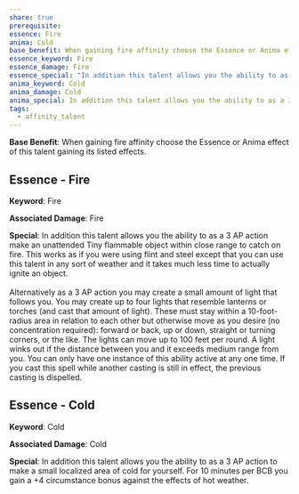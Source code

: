 ```yaml
---
share: true
prerequisite: 
essence: Fire
anima: Cold
base_benefit: When gaining fire affinity choose the Essence or Anima effect of this talent gaining its listed effects.
essence_keyword: Fire
essence_damage: Fire
essence_special: "In addition this talent allows you the ability to as a 3 AP action make an unattended Tiny flammable object within close range to catch on fire. This works as if you were using flint and steel except that you can use this talent in any sort of weather and it takes much less time to actually ignite an object.<br><br>Alternatively as a 3 AP action you may create a small amount of light that follows you. You may create up to four lights that resemble lanterns or torches (and cast that amount of light). These must stay within a 10-foot-radius area in relation to each other but otherwise move as you desire (no concentration required): forward or back, up or down, straight or turning corners, or the like. The lights can move up to 100 feet per round. A light winks out if the distance between you and it exceeds medium range from you. You can only have one instance of this ability active at any one time. If you cast this spell while another casting is still in effect, the previous casting is dispelled."
anima_keyword: Cold
anima_damage: Cold
anima_special: In addition this talent allows you the ability to as a 3 AP action to make a small localized area of cold for yourself. For 10 minutes per BCB you gain a +4 circumstance bonus against the effects of hot weather.
tags:
  - affinity_talent
---
```

**Base Benefit**: When gaining fire affinity choose the Essence or Anima effect of this talent gaining its listed effects.
## Essence - Fire

**Keyword**: Fire

**Associated Damage**: Fire

**Special**: In addition this talent allows you the ability to as a 3 AP action make an unattended Tiny flammable object within close range to catch on fire. This works as if you were using flint and steel except that you can use this talent in any sort of weather and it takes much less time to actually ignite an object.<br><br>Alternatively as a 3 AP action you may create a small amount of light that follows you. You may create up to four lights that resemble lanterns or torches (and cast that amount of light). These must stay within a 10-foot-radius area in relation to each other but otherwise move as you desire (no concentration required): forward or back, up or down, straight or turning corners, or the like. The lights can move up to 100 feet per round. A light winks out if the distance between you and it exceeds medium range from you. You can only have one instance of this ability active at any one time. If you cast this spell while another casting is still in effect, the previous casting is dispelled.

## Essence - Cold

**Keyword**: Cold

**Associated Damage**: Cold

**Special**: In addition this talent allows you the ability to as a 3 AP action to make a small localized area of cold for yourself. For 10 minutes per BCB you gain a +4 circumstance bonus against the effects of hot weather.